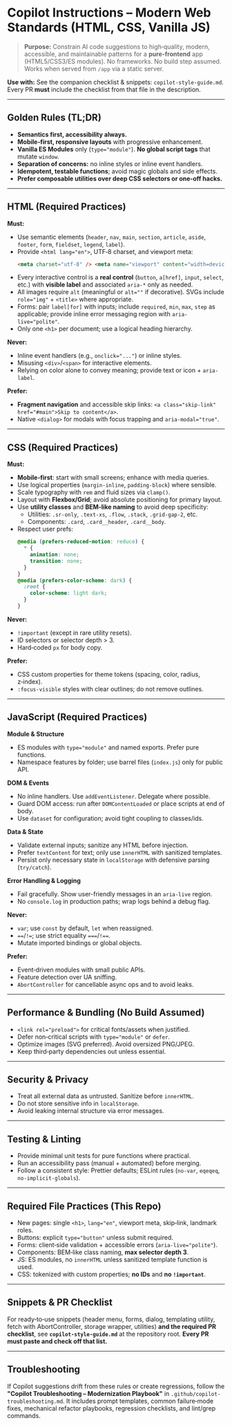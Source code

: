# Copilot Instructions – Modern Web Standards (HTML, CSS, Vanilla JS)

> **Purpose:** Constrain AI code suggestions to high‑quality, modern, accessible, and maintainable patterns for a **pure‑frontend** app (HTML5/CSS3/ES modules). No frameworks. No build step assumed. Works when served from `/app` via a static server.

**Use with:** See the companion checklist & snippets: `copilot-style-guide.md`. Every PR **must** include the checklist from that file in the description.

---

## Golden Rules (TL;DR)

- **Semantics first, accessibility always.**
- **Mobile‑first, responsive layouts** with progressive enhancement.
- **Vanilla ES Modules** only (`type="module"`). **No global script tags** that mutate `window`.
- **Separation of concerns:** no inline styles or inline event handlers.
- **Idempotent, testable functions**; avoid magic globals and side effects.
- **Prefer composable utilities over deep CSS selectors or one‑off hacks.**

---

## HTML (Required Practices)

**Must:**

- Use semantic elements (`header`, `nav`, `main`, `section`, `article`, `aside`, `footer`, `form`, `fieldset`, `legend`, `label`).
- Provide `<html lang="en">`, UTF‑8 charset, and viewport meta:
  ```html
  <meta charset="utf-8" /> <meta name="viewport" content="width=device-width, initial-scale=1" />
  ```
- Every interactive control is a **real control** (`button`, `a[href]`, `input`, `select`, etc.) with **visible label** and associated `aria-*` only as needed.
- All images require `alt` (meaningful or `alt=""` if decorative). SVGs include `role="img"` + `<title>` where appropriate.
- Forms: pair `label[for]` with inputs; include `required`, `min`, `max`, `step` as applicable; provide inline error messaging region with `aria-live="polite"`.
- Only one `<h1>` per document; use a logical heading hierarchy.

**Never:**

- Inline event handlers (e.g., `onclick="..."`) or inline styles.
- Misusing `<div>`/`<span>` for interactive elements.
- Relying on color alone to convey meaning; provide text or icon + `aria-label`.

**Prefer:**

- **Fragment navigation** and accessible skip links: `<a class="skip-link" href="#main">Skip to content</a>`.
- Native `<dialog>` for modals with focus trapping and `aria-modal="true"`.

---

## CSS (Required Practices)

**Must:**

- **Mobile‑first**: start with small screens; enhance with media queries.
- Use logical properties (`margin-inline`, `padding-block`) where sensible.
- Scale typography with `rem` and fluid sizes via `clamp()`.
- Layout with **Flexbox/Grid**; avoid absolute positioning for primary layout.
- Use **utility classes** and **BEM‑like naming** to avoid deep specificity:
  - Utilities: `.sr-only`, `.text-xs`, `.flow`, `.stack`, `.grid-gap-2`, etc.
  - Components: `.card`, `.card__header`, `.card__body`.
- Respect user prefs:
  ```css
  @media (prefers-reduced-motion: reduce) {
    * {
      animation: none;
      transition: none;
    }
  }
  @media (prefers-color-scheme: dark) {
    :root {
      color-scheme: light dark;
    }
  }
  ```

**Never:**

- `!important` (except in rare utility resets).
- ID selectors or selector depth > 3.
- Hard‑coded `px` for body copy.

**Prefer:**

- CSS custom properties for theme tokens (spacing, color, radius, z‑index).
- `:focus-visible` styles with clear outlines; do not remove outlines.

---

## JavaScript (Required Practices)

**Module & Structure**

- ES modules with `type="module"` and named exports. Prefer pure functions.
- Namespace features by folder; use barrel files (`index.js`) only for public API.

**DOM & Events**

- No inline handlers. Use `addEventListener`. Delegate where possible.
- Guard DOM access: run after `DOMContentLoaded` or place scripts at end of body.
- Use `dataset` for configuration; avoid tight coupling to classes/ids.

**Data & State**

- Validate external inputs; sanitize any HTML before injection.
- Prefer `textContent` for text; only use `innerHTML` with sanitized templates.
- Persist only necessary state in `localStorage` with defensive parsing (`try/catch`).

**Error Handling & Logging**

- Fail gracefully. Show user-friendly messages in an `aria-live` region.
- No `console.log` in production paths; wrap logs behind a debug flag.

**Never:**

- `var`; use `const` by default, `let` when reassigned.
- `==`/`!=`; use strict equality `===`/`!==`.
- Mutate imported bindings or global objects.

**Prefer:**

- Event‑driven modules with small public APIs.
- Feature detection over UA sniffing.
- `AbortController` for cancellable async ops and to avoid leaks.

---

## Performance & Bundling (No Build Assumed)

- `<link rel="preload">` for critical fonts/assets when justified.
- Defer non‑critical scripts with `type="module"` or `defer`.
- Optimize images (SVG preferred). Avoid oversized PNG/JPEG.
- Keep third‑party dependencies out unless essential.

---

## Security & Privacy

- Treat all external data as untrusted. Sanitize before `innerHTML`.
- Do not store sensitive info in `localStorage`.
- Avoid leaking internal structure via error messages.

---

## Testing & Linting

- Provide minimal unit tests for pure functions where practical.
- Run an accessibility pass (manual + automated) before merging.
- Follow a consistent style: Prettier defaults; ESLint rules (`no-var`, `eqeqeq`, `no-implicit-globals`).

---

## Required File Practices (This Repo)

- New pages: single `<h1>`, `lang="en"`, viewport meta, skip‑link, landmark roles.
- Buttons: explicit `type="button"` unless submit required.
- Forms: client‑side validation + accessible errors (`aria-live="polite"`).
- Components: BEM‑like class naming, **max selector depth 3**.
- JS: ES modules, no `innerHTML` unless sanitized template function is used.
- CSS: tokenized with custom properties; **no IDs** and **no `!important`**.

---

## Snippets & PR Checklist

For ready‑to‑use snippets (header menu, forms, dialog, templating utility, fetch with AbortController, storage wrapper, utilities) **and the required PR checklist**, see **`copilot-style-guide.md`** at the repository root. **Every PR must paste and check off that list.**

---

## Troubleshooting

If Copilot suggestions drift from these rules or create regressions, follow the **"Copilot Troubleshooting – Modernization Playbook"** in `.github/copilot-troubleshooting.md`. It includes prompt templates, common failure‑mode fixes, mechanical refactor playbooks, regression checklists, and lint/grep commands.
